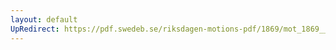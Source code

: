 ```yaml
---
layout: default
UpRedirect: https://pdf.swedeb.se/riksdagen-motions-pdf/1869/mot_1869__ak__00071/mot_1869__ak__00071_002.pdf
---
```

